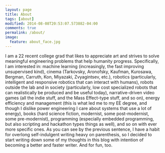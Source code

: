 ```yaml
---
layout: page
title: About
tags: [about]
modified: 2014-08-08T20:53:07.573882-04:00
comments: true
permalink: /about/
image:
  feature: about_face.jpg
---
```


I am a 22 recent college grad that likes to appreciate art and strives to solve meaningful engineering problems that help humanity progress. Specifically, I am interested in: machine learning (increasingly, the fast improving unsupervised kind), cinema (Tarkovsky, Aronofsky, Kaufman, Kurosawa, Bergman, Carruth, Kon, Miyazaki, Zvyagintsev, etc.), robotics (particularly, intelligent and responsive robotics that can interact with humans), robots outside the lab and in society (particularly, low cost specialized robots that can realistically be produced and be useful today), narrative-driven video games (all the indie stuff, and the Mass Effect-type stuff, and so on), energy efficiency and management (this is what led me to my EE degree, and though I dislike power engineering I care about systems that use a lot of energy), books (hard science fiction, modernist, some post-modernist, some pre-modernist), programming (especially embedded programming, but also scripting and hackathon types things as well), and so on with ever more specific ones. As you can see by the previous sentence, I have a habit for overlong self-indulgent writing heavy on parenthesis, so I decided to start writing down some of my thoughts in this blog with intention of becoming a better and faster writer. And for fun, too.
